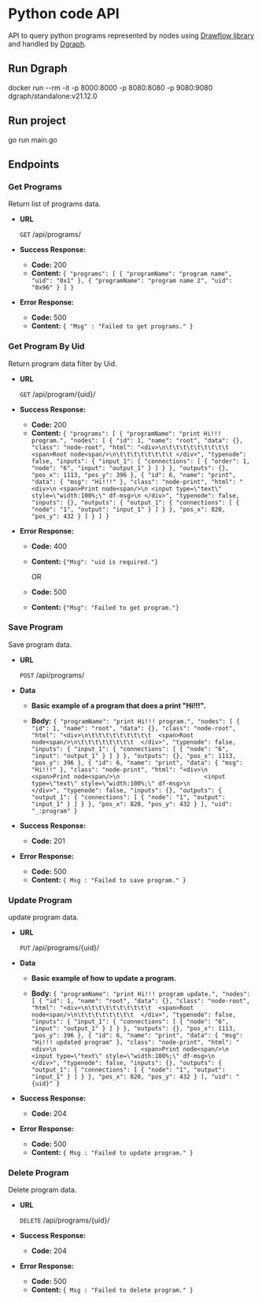 # Python code API

API to query python programs represented by nodes using [Drawflow library](https://github.com/jerosoler/Drawflow) and handled by [Dgraph](https://dgraph.io/).

## Run Dgraph

  docker run --rm -it -p 8000:8000 -p 8080:8080 -p 9080:9080 dgraph/standalone:v21.12.0
  
## Run project  
  
  go run main.go

## Endpoints

### Get Programs

  Return list of programs data.

* **URL**

  `GET` /api/programs/

* **Success Response:**

  * **Code:** 200 <br />
  * **Content:**   `{
                        "programs": [
                              {
                                  "programName": "program name",
                                  "uid": "0x1"
                              },
                              {
                                  "programName": "program name 2",
                                  "uid": "0x96"
                              }
                          ]
                      }`

 
* **Error Response:**

  * **Code:** 500 <br />
  * **Content:** `{ "Msg" : "Failed to get programs." }`

### Get Program By Uid

  Return program data filter by Uid.

* **URL**

  `GET` /api/program/{uid}/

* **Success Response:**

  * **Code:** 200 <br />
  * **Content:**   `{
    "programs": [
        {
            "programName": "print Hi!!! program.",
            "nodes": [
                {
                    "id": 1,
                    "name": "root",
                    "data": {},
                    "class": "node-root",
                    "html": "<div>\n\t\t\t\t\t\t\t\t\t <span>Root node<span/>\n\t\t\t\t\t\t\t\t </div>",
                    "typenode": false,
                    "inputs": {
                        "input_1": {
                            "connections": [
                                {
                                    "order": 1,
                                    "node": "6",
                                    "input": "output_1"
                                }
                            ]
                        }
                    },
                    "outputs": {},
                    "pos_x": 1113,
                    "pos_y": 396
                },
                {
                    "id": 6,
                    "name": "print",
                    "data": {
                        "msg": "Hi!!!"
                    },
                    "class": "node-print",
                    "html": "<div>\n <span>Print node<span/>\n <input type=\"text\" style=\"width:100%;\" df-msg>\n </div>",
                    "typenode": false,
                    "inputs": {},
                    "outputs": {
                        "output_1": {
                            "connections": [
                                {
                                    "node": "1",
                                    "output": "input_1"
                                }
                            ]
                        }
                    },
                    "pos_x": 820,
                    "pos_y": 432
                }
            ]
        }
    ]
}`

 
* **Error Response:**

  * **Code:** 400 <br />
  * **Content:** `{"Msg": "uid is required."}`

    OR
    
  * **Code:** 500 <br />
  * **Content:** `{"Msg": "Failed to get program."}`

### Save Program

  Save program data.

* **URL**

  `POST` /api/programs/

* **Data**
  
  * **Basic example of a program that does a print "Hi!!!".**

  * **Body:** `{
                    "programName": "print Hi!!! program.",
                    "nodes": [
                        {
                            "id": 1,
                            "name": "root",
                            "data": {},
                            "class": "node-root",
                            "html": "<div>\n\t\t\t\t\t\t\t\t\t  <span>Root node<span/>\n\t\t\t\t\t\t\t\t  </div>",
                            "typenode": false,
                            "inputs": {
                                "input_1": {
                                    "connections": [
                                        {
                                            "node": "6",
                                            "input": "output_1"
                                        }
                                    ]
                                }
                            },
                            "outputs": {},
                            "pos_x": 1113,
                            "pos_y": 396
                        },
                        {
                            "id": 6,
                            "name": "print",
                            "data": {
                                "msg": "Hi!!!"
                            },
                            "class": "node-print",
                            "html": "<div>\n                        <span>Print node<span/>\n                        <input type=\"text\" style=\"width:100%;\" df-msg>\n                    </div>",
                            "typenode": false,
                            "inputs": {},
                            "outputs": {
                                "output_1": {
                                    "connections": [
                                        {
                                            "node": "1",
                                            "output": "input_1"
                                        }
                                    ]
                                }
                            },
                            "pos_x": 820,
                            "pos_y": 432
                        }
                    ],
                      "uid": "_:program"
                    }`

* **Success Response:**

  * **Code:** 201 <br />

 
* **Error Response:**

  * **Code:** 500 <br />
  * **Content:** `{ Msg : "Failed to save program." }`
    
### Update Program

  update program data.

* **URL**

  `PUT` /api/programs/{uid}/

* **Data**
  
  * **Basic example of how to update a program.**

  * **Body:** `{
                "programName": "print Hi!!! program update.",
                "nodes": [
                    {
                        "id": 1,
                        "name": "root",
                        "data": {},
                        "class": "node-root",
                        "html": "<div>\n\t\t\t\t\t\t\t\t\t  <span>Root node<span/>\n\t\t\t\t\t\t\t\t  </div>",
                        "typenode": false,
                        "inputs": {
                            "input_1": {
                                "connections": [
                                    {
                                        "node": "6",
                                        "input": "output_1"
                                    }
                                ]
                            }
                        },
                        "outputs": {},
                        "pos_x": 1113,
                        "pos_y": 396
                    },
                    {
                        "id": 6,
                        "name": "print",
                        "data": {
                            "msg": "Hi!!! updated program"
                        },
                        "class": "node-print",
                        "html": "<div>\n                        <span>Print node<span/>\n                        <input type=\"text\" style=\"width:100%;\" df-msg>\n                    </div>",
                        "typenode": false,
                        "inputs": {},
                        "outputs": {
                            "output_1": {
                                "connections": [
                                    {
                                        "node": "1",
                                        "output": "input_1"
                                    }
                                ]
                            }
                        },
                        "pos_x": 820,
                        "pos_y": 432
                    }
                ],
                  "uid": "{uid}"
                }`

* **Success Response:**

  * **Code:** 204 <br />

 
* **Error Response:**

  * **Code:** 500 <br />
  * **Content:** `{ Msg : "Failed to update program." }`
    
    
 ### Delete Program

  Delete program data.

* **URL**

  `DELETE` /api/programs/{uid}/

* **Success Response:**

  * **Code:** 204 <br />

 
* **Error Response:**

  * **Code:** 500 <br />
  * **Content:** `{ Msg : "Failed to delete program." }`
